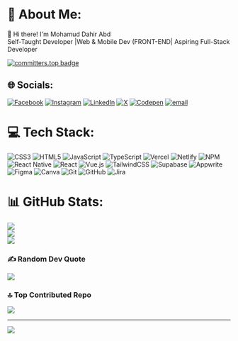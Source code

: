 # 💫 About Me:
👋 Hi there! I'm Mohamud Dahir Abd<br>Self-Taught Developer |Web & Mobile Dev (FRONT-END| Aspiring Full-Stack Developer

[![committers.top badge](https://user-badge.committers.top/somalia/MDahirAbdi.svg)](https://user-badge.committers.top/somalia/MDahirAbdi)


## 🌐 Socials:
[![Facebook](https://img.shields.io/badge/Facebook-%231877F2.svg?logo=Facebook&logoColor=white)](https://facebook.com/MDahirAbdi1) [![Instagram](https://img.shields.io/badge/Instagram-%23E4405F.svg?logo=Instagram&logoColor=white)](https://instagram.com/eco_mohamud) [![LinkedIn](https://img.shields.io/badge/LinkedIn-%230077B5.svg?logo=linkedin&logoColor=white)](https://linkedin.com/in/@MDahirAbdi) [![X](https://img.shields.io/badge/X-black.svg?logo=X&logoColor=white)](https://x.com/@MDahirAbdi) [![Codepen](https://img.shields.io/badge/Codepen-000000?logo=codepen&logoColor=white)](https://codepen.io/@MDahirAbdi) [![email](https://img.shields.io/badge/Email-D14836?logo=gmail&logoColor=white)](mailto:siyaasi54@gmail.com) 

# 💻 Tech Stack:
![CSS3](https://img.shields.io/badge/css3-%231572B6.svg?style=for-the-badge&logo=css3&logoColor=white) ![HTML5](https://img.shields.io/badge/html5-%23E34F26.svg?style=for-the-badge&logo=html5&logoColor=white) ![JavaScript](https://img.shields.io/badge/javascript-%23323330.svg?style=for-the-badge&logo=javascript&logoColor=%23F7DF1E) ![TypeScript](https://img.shields.io/badge/typescript-%23007ACC.svg?style=for-the-badge&logo=typescript&logoColor=white) ![Vercel](https://img.shields.io/badge/vercel-%23000000.svg?style=for-the-badge&logo=vercel&logoColor=white) ![Netlify](https://img.shields.io/badge/netlify-%23000000.svg?style=for-the-badge&logo=netlify&logoColor=#00C7B7) ![NPM](https://img.shields.io/badge/NPM-%23CB3837.svg?style=for-the-badge&logo=npm&logoColor=white) ![React Native](https://img.shields.io/badge/react_native-%2320232a.svg?style=for-the-badge&logo=react&logoColor=%2361DAFB) ![React](https://img.shields.io/badge/react-%2320232a.svg?style=for-the-badge&logo=react&logoColor=%2361DAFB) ![Vue.js](https://img.shields.io/badge/vue.js-%2335495e.svg?style=for-the-badge&logo=vuedotjs&logoColor=%234FC08D) ![TailwindCSS](https://img.shields.io/badge/tailwindcss-%2338B2AC.svg?style=for-the-badge&logo=tailwind-css&logoColor=white) ![Supabase](https://img.shields.io/badge/Supabase-3ECF8E?style=for-the-badge&logo=supabase&logoColor=white) ![Appwrite](https://img.shields.io/badge/Appwrite-%23FD366E.svg?style=for-the-badge&logo=appwrite&logoColor=white) ![Figma](https://img.shields.io/badge/figma-%23F24E1E.svg?style=for-the-badge&logo=figma&logoColor=white) ![Canva](https://img.shields.io/badge/Canva-%2300C4CC.svg?style=for-the-badge&logo=Canva&logoColor=white) ![Git](https://img.shields.io/badge/git-%23F05033.svg?style=for-the-badge&logo=git&logoColor=white) ![GitHub](https://img.shields.io/badge/github-%23121011.svg?style=for-the-badge&logo=github&logoColor=white) ![Jira](https://img.shields.io/badge/jira-%230A0FFF.svg?style=for-the-badge&logo=jira&logoColor=white)
# 📊 GitHub Stats:
![](https://github-readme-stats.vercel.app/api?username=MDahirAbdi&theme=neon&hide_border=false&include_all_commits=false&count_private=true)<br/>
![](https://github-readme-streak-stats.herokuapp.com/?user=MDahirAbdi&theme=neon&hide_border=false)<br/>
![](https://github-readme-stats.vercel.app/api/top-langs/?username=MDahirAbdi&theme=neon&hide_border=false&include_all_commits=false&count_private=true&layout=compact)

### ✍️ Random Dev Quote
![](https://quotes-github-readme.vercel.app/api?type=horizontal&theme=radical)

### 🔝 Top Contributed Repo
![](https://github-contributor-stats.vercel.app/api?username=MDahirAbdi&limit=5&theme=radical&combine_all_yearly_contributions=true)

---
[![](https://visitcount.itsvg.in/api?id=MDahirAbdi&icon=10&color=0)](https://visitcount.itsvg.in)

<!-- Proudly created with GPRM ( https://gprm.itsvg.in ) -->
